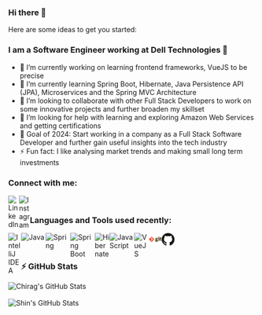 ### Hi there 👋

<!--**Chirag5420/Chirag5420** is a ✨ _special_ ✨ repository because its `README.md` (this file) appears on your GitHub profile.-->

Here are some ideas to get you started:

### I am a Software Engineer working at Dell Technologies 👋

- 🔭 I’m currently working on learning frontend frameworks, VueJS to be precise
- 🌱 I’m currently learning Spring Boot, Hibernate, Java Persistence API (JPA), Microservices and the Spring MVC Architecture
- 👯 I’m looking to collaborate with other Full Stack Developers to work on some innovative projects and further broaden my skillset
- 🤔 I’m looking for help with learning and exploring Amazon Web Services and getting certifications
- 👔 Goal of 2024: Start working in a company as a Full Stack Software Developer and further gain useful insights into the tech industry
- ⚡ Fun fact: I like analysing market trends and making small long term investments

### Connect with me:

[<img align="left" alt="LinkedIn" width="22px" src="https://cdn.jsdelivr.net/npm/simple-icons@v3/icons/linkedin.svg" />](https://www.linkedin.com/in/chiragchhajlani/)
[<img align="left" alt="Instagram" width="22px" src="https://cdn.jsdelivr.net/npm/simple-icons@v3/icons/instagram.svg" />](https://www.instagram.com/chirag_chhajlani/)

<br />

### Languages and Tools used recently:
<img align="left" alt="IntelliJ IDEA" width="26px" src="https://user-images.githubusercontent.com/72644170/149159770-6cbf8a07-a1da-4c4e-86ba-b25fca98df0e.png" />
<img align="left" alt="Java" width="50px" src="https://user-images.githubusercontent.com/72644170/149160668-26f32534-8250-437a-a265-a94d6fb3c69b.png" />
<img align="left" alt="Spring" width="50px" src="https://user-images.githubusercontent.com/72644170/149161051-8cfbfbd4-5e3c-4801-b6c4-8cab74ba0671.png" />
<img align="left" alt="Spring Boot" width="50px" src="https://user-images.githubusercontent.com/72644170/149161340-13ceafa8-82af-4103-9b29-ed51c406e63d.png" />
<img align="left" alt="Hibernate" width="30px" src="https://user-images.githubusercontent.com/72644170/149173468-63895b46-55a0-4af4-85b5-5a06e3c38579.png" />
<img align="left" alt="JavaScript" width="50px" src="https://cdn.jsdelivr.net/gh/devicons/devicon/icons/javascript/javascript-original.svg" />
<img align="left" alt="VueJS" width="30px" src="https://cdn.jsdelivr.net/gh/devicons/devicon/icons/vuejs/vuejs-original.svg" />
<img align="left" alt="Git" width="26px" src="https://raw.githubusercontent.com/github/explore/80688e429a7d4ef2fca1e82350fe8e3517d3494d/topics/git/git.png" />
<img align="left" alt="GitHub" width="26px" src="https://raw.githubusercontent.com/github/explore/78df643247d429f6cc873026c0622819ad797942/topics/github/github.png" />
<br />
<br />

### :zap: GitHub Stats

  <img align="left" alt="Chirag's GitHub Stats" src="https://github-readme-stats.vercel.app/api?username=Chirag5420&hide=stars&show_icons=true&theme=onedark" />

<br />
<br />

   <img align="left" alt="Shin's GitHub Stats" src="https://github-readme-stats.vercel.app/api/top-langs/?username=Chirag5420&layout=compact&theme=onedark" />

